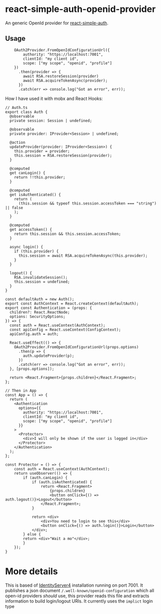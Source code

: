 # react-simple-auth-openid-provider

An generic OpenId provider for [react-simple-auth](https://github.com/mattmazzola/react-simple-auth).

## Usage

```
    OAuth2Provider.FromOpenIdConfigurationUrl({
        authority: "https://localhost:7001",
        clientId: "my client id",
        scope: ["my scope", "openid", "profile"]
    })
      .then(provider => {
        await RSA.restoreSession(provider)
        await RSA.acquireTokenAsync(provider);
      })
      .catch(err => console.log("Got an error", err));
```

How I have used it with mobx and React Hooks:

```
// Auth.ts
export class Auth {
  @observable
  private session: Session | undefined;

  @observable
  private provider: IProvider<Session> | undefined;

  @action
  updateProvider(provider: IProvider<Session>) {
    this.provider = provider;
    this.session = RSA.restoreSession(provider);
  }

  @computed
  get canLogin() {
    return !!this.provider;
  }

  @computed
  get isAuthenticated() {
    return (
      (this.session && typeof this.session.accessToken === "string") || false
    );
  }

  @computed
  get accessToken() {
    return this.session && this.session.accessToken;
  }

  async login() {
    if (this.provider) {
      this.session = await RSA.acquireTokenAsync(this.provider);
    }
  }

  logout() {
    RSA.invalidateSession();
    this.session = undefined;
  }
}

const defaultAuth = new Auth();
export const AuthContext = React.createContext(defaultAuth);
export const Authentication = (props: {
  children?: React.ReactNode;
  options: SecurityOptions;
}) => {
  const auth = React.useContext(AuthContext);
  const apiConfig = React.useContext(ConfigContext);
  apiConfig.auth = auth;

  React.useEffect(() => {
    OAuth2Provider.FromOpenIdConfigurationUrl(props.options)
      .then(p => {
        auth.updateProvider(p);
      })
      .catch(err => console.log("Got an error", err));
  }, [props.options]);

  return <React.Fragment>{props.children}</React.Fragment>;
};

// Then in App
const App = () => {
  return (
    <Authentication
      options={{
        authority: "https://localhost:7001",
        clientId: "my client id",
        scope: ["my scope", "openid", "profile"]
      }}
    >
      <Protector>
        <div>I will only be shown if the user is logged in</div>
      </Protector>
    </Authentication>
  );
};

const Protector = () => {
    const auth = React.useContext(AuthContext);
    return useObserver(() => {
        if (auth.canLogin) {
            if (auth.isAuthenticated) {
                return <React.Fragment>
                    {props.children}
                    <button onClick={() => auth.logout()}>Logout</button>
                </React.Fragment>;
            }

            return <div>
                <div>You need to login to see this</div>
                <button onClick={() => auth.login()}>Login</button>
            </div>;
        } else {
        return <div>"Wait a mo"</div>;
        }
    });
}
```

# More details

This is based of [IdentityServer4](https://github.com/IdentityServer/IdentityServer4) installation running on port 7001. It publishes a json document `/.well-known/openid-configuration` which all open-id providers _should_ use, this provider reads this file and extracts information to build login/logout URIs.
It currently uses the `implict` login type
